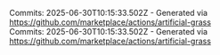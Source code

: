 Commits: 2025-06-30T10:15:33.502Z - Generated via https://github.com/marketplace/actions/artificial-grass
<br>
Commits: 2025-06-30T10:15:33.502Z - Generated via https://github.com/marketplace/actions/artificial-grass
<br>
